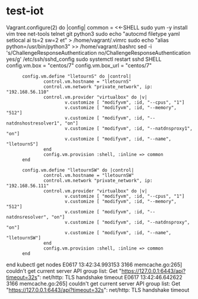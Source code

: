 # test-iot
Vagrant.configure(2) do |config|
    common = <<-SHELL
    sudo yum -y install vim tree net-tools telnet git python3
    sudo echo "autocmd filetype yaml setlocal ai ts=2 sw=2 et" > /home/vagrant/.vimrc
    sudo echo "alias python=/usr/bin/python3" >> /home/vagrant/.bashrc
    sed -i 's/ChallengeResponseAuthentication no/ChallengeResponseAuthentication yes/g' /etc/ssh/sshd_config
    sudo systemctl restart sshd
    SHELL
          config.vm.box = "centos/7"
          config.vm.box_url = "centos/7"

          config.vm.define "lletournS" do |control|
                  control.vm.hostname = "lletournS"
                  control.vm.network "private_network", ip: "192.168.56.110"
                  control.vm.provider "virtualbox" do |v|
                          v.customize [ "modifyvm", :id, "--cpus", "1"]
                          v.customize [ "modifyvm", :id, "--memory", "512"] 
                          v.customize [ "modifyvm", :id, "--natdnshostresolver1", "on"] 
                          v.customize [ "modifyvm", :id, "--natdnsproxy1", "on"] 
                          v.customize [ "modifyvm", :id, "--name", "lletournS"]
                  end
                  config.vm.provision :shell, :inline => common
          end

          config.vm.define "lletournSW" do |control|
                  control.vm.hostname = "lletournSW"
                  control.vm.network "private_network", ip: "192.168.56.111" 
                  control.vm.provider "virtualbox" do |v|
                          v.customize [ "modifyvm", :id, "--cpus", "1"] 
                          v.customize [ "modifyvm", :id, "--memory", "512"] 
                          v.customize [ "modifyvm", :id, "--natdnsresolver", "on"] 
                          v.customize [ "modifyvm", :id, "--natdnsproxy", "on"] 
                          v.customize [ "modifyvm", :id, "--name", "lletournSW"]
                  end
                  config.vm.provision :shell, :inline => common
          end

end
kubectl get nodes
E0617 13:42:34.993153    3166 memcache.go:265] couldn't get current server API group list: Get "https://127.0.0.1:6443/api?timeout=32s": net/http: TLS handshake timeout
E0617 13:42:46.642622    3166 memcache.go:265] couldn't get current server API group list: Get "https://127.0.0.1:6443/api?timeout=32s": net/http: TLS handshake timeout


